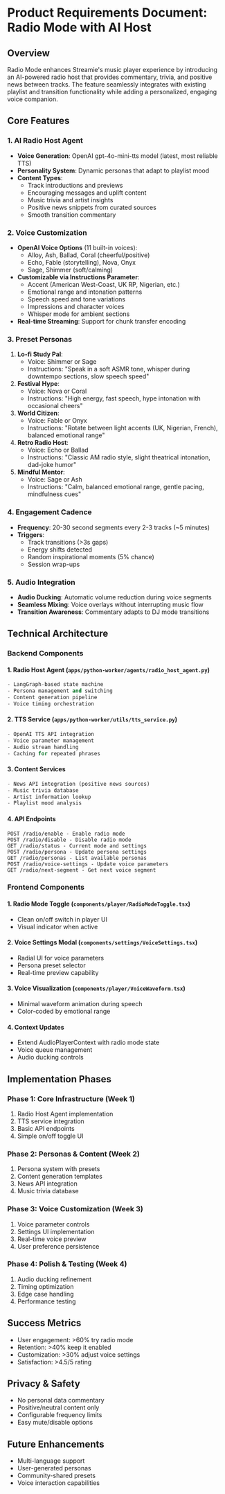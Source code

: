 # Product Requirements Document: Radio Mode with AI Host

## Overview
Radio Mode enhances Streamie's music player experience by introducing an AI-powered radio host that provides commentary, trivia, and positive news between tracks. The feature seamlessly integrates with existing playlist and transition functionality while adding a personalized, engaging voice companion.

## Core Features

### 1. AI Radio Host Agent
- **Voice Generation**: OpenAI gpt-4o-mini-tts model (latest, most reliable TTS)
- **Personality System**: Dynamic personas that adapt to playlist mood
- **Content Types**:
  - Track introductions and previews
  - Encouraging messages and uplift content
  - Music trivia and artist insights
  - Positive news snippets from curated sources
  - Smooth transition commentary

### 2. Voice Customization
- **OpenAI Voice Options** (11 built-in voices): 
  - Alloy, Ash, Ballad, Coral (cheerful/positive)
  - Echo, Fable (storytelling), Nova, Onyx
  - Sage, Shimmer (soft/calming)
- **Customizable via Instructions Parameter**:
  - Accent (American West-Coast, UK RP, Nigerian, etc.)
  - Emotional range and intonation patterns
  - Speech speed and tone variations
  - Impressions and character voices
  - Whisper mode for ambient sections
- **Real-time Streaming**: Support for chunk transfer encoding

### 3. Preset Personas
1. **Lo-fi Study Pal**: 
   - Voice: Shimmer or Sage
   - Instructions: "Speak in a soft ASMR tone, whisper during downtempo sections, slow speech speed"
2. **Festival Hype**: 
   - Voice: Nova or Coral
   - Instructions: "High energy, fast speech, hype intonation with occasional cheers"
3. **World Citizen**: 
   - Voice: Fable or Onyx
   - Instructions: "Rotate between light accents (UK, Nigerian, French), balanced emotional range"
4. **Retro Radio Host**: 
   - Voice: Echo or Ballad
   - Instructions: "Classic AM radio style, slight theatrical intonation, dad-joke humor"
5. **Mindful Mentor**: 
   - Voice: Sage or Ash
   - Instructions: "Calm, balanced emotional range, gentle pacing, mindfulness cues"

### 4. Engagement Cadence
- **Frequency**: 20-30 second segments every 2-3 tracks (~5 minutes)
- **Triggers**:
  - Track transitions (>3s gaps)
  - Energy shifts detected
  - Random inspirational moments (5% chance)
  - Session wrap-ups

### 5. Audio Integration
- **Audio Ducking**: Automatic volume reduction during voice segments
- **Seamless Mixing**: Voice overlays without interrupting music flow
- **Transition Awareness**: Commentary adapts to DJ mode transitions

## Technical Architecture

### Backend Components

#### 1. Radio Host Agent (`apps/python-worker/agents/radio_host_agent.py`)
```python
- LangGraph-based state machine
- Persona management and switching
- Content generation pipeline
- Voice timing orchestration
```

#### 2. TTS Service (`apps/python-worker/utils/tts_service.py`)
```python
- OpenAI TTS API integration
- Voice parameter management
- Audio stream handling
- Caching for repeated phrases
```

#### 3. Content Services
```python
- News API integration (positive news sources)
- Music trivia database
- Artist information lookup
- Playlist mood analysis
```

#### 4. API Endpoints
```
POST /radio/enable - Enable radio mode
POST /radio/disable - Disable radio mode
GET /radio/status - Current mode and settings
POST /radio/persona - Update persona settings
GET /radio/personas - List available personas
POST /radio/voice-settings - Update voice parameters
GET /radio/next-segment - Get next voice segment
```

### Frontend Components

#### 1. Radio Mode Toggle (`components/player/RadioModeToggle.tsx`)
- Clean on/off switch in player UI
- Visual indicator when active

#### 2. Voice Settings Modal (`components/settings/VoiceSettings.tsx`)
- Radial UI for voice parameters
- Persona preset selector
- Real-time preview capability

#### 3. Voice Visualization (`components/player/VoiceWaveform.tsx`)
- Minimal waveform animation during speech
- Color-coded by emotional range

#### 4. Context Updates
- Extend AudioPlayerContext with radio mode state
- Voice queue management
- Audio ducking controls

## Implementation Phases

### Phase 1: Core Infrastructure (Week 1)
1. Radio Host Agent implementation
2. TTS service integration
3. Basic API endpoints
4. Simple on/off toggle UI

### Phase 2: Personas & Content (Week 2)
1. Persona system with presets
2. Content generation templates
3. News API integration
4. Music trivia database

### Phase 3: Voice Customization (Week 3)
1. Voice parameter controls
2. Settings UI implementation
3. Real-time voice preview
4. User preference persistence

### Phase 4: Polish & Testing (Week 4)
1. Audio ducking refinement
2. Timing optimization
3. Edge case handling
4. Performance testing

## Success Metrics
- User engagement: >60% try radio mode
- Retention: >40% keep it enabled
- Customization: >30% adjust voice settings
- Satisfaction: >4.5/5 rating

## Privacy & Safety
- No personal data commentary
- Positive/neutral content only
- Configurable frequency limits
- Easy mute/disable options

## Future Enhancements
- Multi-language support
- User-generated personas
- Community-shared presets
- Voice interaction capabilities